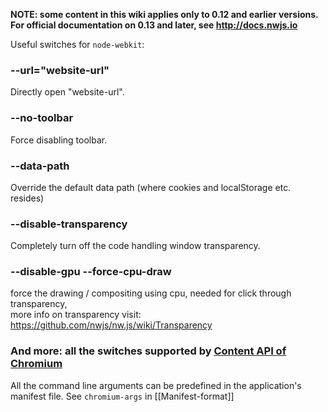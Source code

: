 **NOTE: some content in this wiki applies only to 0.12 and earlier versions. For official documentation on 0.13 and later, see http://docs.nwjs.io**

Useful switches for `node-webkit`:

### --url="website-url"
Directly open "website-url".

### --no-toolbar
Force disabling toolbar.

### --data-path
Override the default data path (where cookies and localStorage etc. resides)

### --disable-transparency
Completely turn off the code handling window transparency.

### --disable-gpu --force-cpu-draw
force the drawing / compositing using cpu, needed for click through transparency, <br>
more info on transparency visit: https://github.com/nwjs/nw.js/wiki/Transparency

### And more: all the switches supported by [Content API of Chromium](http://src.chromium.org/svn/trunk/src/content/public/common/content_switches.cc)

All the command line arguments can be predefined in the application's manifest file. See `chromium-args` in [[Manifest-format]]
